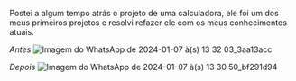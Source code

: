 Postei a algum tempo atrás o projeto de uma calculadora, ele foi um dos meus primeiros projetos e resolvi refazer ele com os meus conhecimentos atuais.

*Antes*
![Imagem do WhatsApp de 2024-01-07 à(s) 13 32 03_3aa13acc](https://github.com/PedroHenriqueMoraesSamsonas/Calculadora-Refeita/assets/131505706/da56c7e9-fc6c-44b2-9591-acc5228740c8)

*Depois*
![Imagem do WhatsApp de 2024-01-07 à(s) 13 30 50_bf291d94](https://github.com/PedroHenriqueMoraesSamsonas/Calculadora-Refeita/assets/131505706/f2364feb-df68-4202-9c9a-daccda2e4e27)
